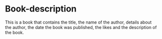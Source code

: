 # Book-description
This is a book that contains the title, the name of the author, details about the author, the date the book was published, the likes and the description of the book.

